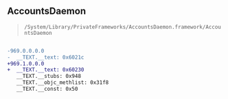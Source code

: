 ## AccountsDaemon

> `/System/Library/PrivateFrameworks/AccountsDaemon.framework/AccountsDaemon`

```diff

-969.0.0.0.0
-  __TEXT.__text: 0x6021c
+969.1.0.0.0
+  __TEXT.__text: 0x60230
   __TEXT.__stubs: 0x948
   __TEXT.__objc_methlist: 0x31f8
   __TEXT.__const: 0x50

```
